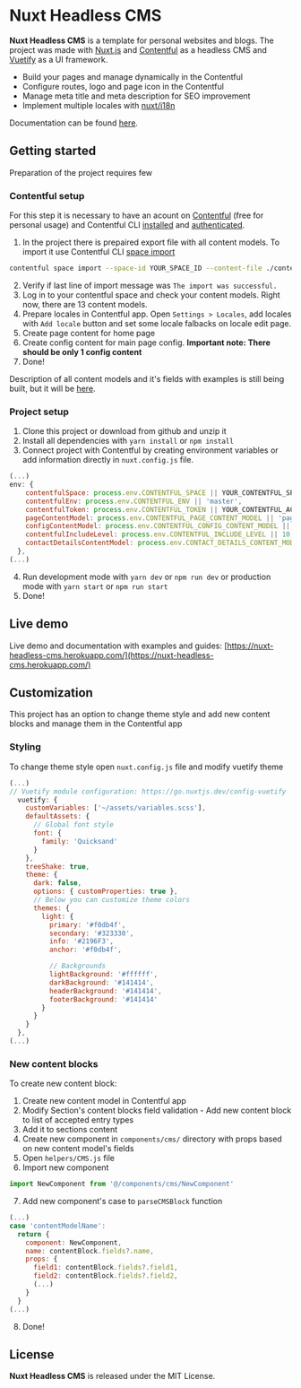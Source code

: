 # Nuxt Headless CMS

**Nuxt Headless CMS** is a template for personal websites and blogs. 
The project was made with [Nuxt.js](https://nuxtjs.org/) and [Contentful](https://www.contentful.com/) as a headless CMS and [Vuetify](https://vuetifyjs.com/) as a UI framework.

- Build your pages and manage dynamically in the Contentful
- Configure routes, logo and page icon in the Contentful
- Manage meta title and meta description for SEO improvement
- Implement multiple locales with [nuxt/i18n](https://i18n.nuxtjs.org/)

Documentation can be found [here](https://nuxt-headless-cms.herokuapp.com/documentation).

## Getting started

Preparation of the project requires few 

### Contentful setup

For this step it is necessary to have an acount on [Contentful](https://www.contentful.com/) (free for personal usage) and Contentful CLI [installed](https://www.contentful.com/developers/docs/tutorials/cli/installation/) and [authenticated](https://www.contentful.com/developers/docs/tutorials/cli/authentication/).

1. In the project there is prepaired export file with all content models. To import it use Contentful CLI [space import](https://www.contentful.com/developers/docs/tutorials/cli/import-and-export/) 
```bash
contentful space import --space-id YOUR_SPACE_ID --content-file ./contentful-export.json --content-model-only --skip-locales
```
2. Verify if last line of import message was ```The import was successful.```
3. Log in to your contentful space and check your content models. Right now, there are 13 content models.
4. Prepare locales in Contentful app. Open ```Settings > Locales```, add locales with ```Add locale``` button and set some locale falbacks on locale edit page.
5. Create page content for home page
6. Create config content for main page config. **Important note: There should be only 1 config content**
7. Done!

Description of all content models and it's fields with examples is still being built, but it will be [here](https://nuxt-headless-cms.herokuapp.com/).

### Project setup

1. Clone this project or download from github and unzip it
2. Install all dependencies with ```yarn install``` or ```npm install```
3. Connect project with Contentful by creating environment variables or add information directly in ```nuxt.config.js``` file.
```js
(...)
env: {
    contentfulSpace: process.env.CONTENTFUL_SPACE || YOUR_CONTENTFUL_SPACE_ID,
    contentfulEnv: process.env.CONTENTFUL_ENV || 'master',
    contentfulToken: process.env.CONTENTFUL_TOKEN || YOUR_CONTENTFUL_ACCESS_TOKEN,
    pageContentModel: process.env.CONTENTFUL_PAGE_CONTENT_MODEL || 'page',
    configContentModel: process.env.CONTENTFUL_CONFIG_CONTENT_MODEL || 'config',
    contentfulIncludeLevel: process.env.CONTENTFUL_INCLUDE_LEVEL || 10,
    contactDetailsContentModel: process.env.CONTACT_DETAILS_CONTENT_MODEL || 'contactDetails'
  },
(...)
```
4. Run development mode with ```yarn dev``` or ```npm run dev``` or production mode with ```yarn start``` or ```npm run start```
5. Done!

## Live demo

Live demo and documentation with examples and guides: [https://nuxt-headless-cms.herokuapp.com/](https://nuxt-headless-cms.herokuapp.com/)

## Customization

This project has an option to change theme style and add new content blocks and manage them in the Contentful app 

### Styling

To change theme style open ```nuxt.config.js``` file and modify vuetify theme
```js
(...)
// Vuetify module configuration: https://go.nuxtjs.dev/config-vuetify
  vuetify: {
    customVariables: ['~/assets/variables.scss'],
    defaultAssets: {
      // Global font style
      font: {
        family: 'Quicksand'
      }
    },
    treeShake: true,
    theme: {
      dark: false,
      options: { customProperties: true },
      // Below you can customize theme colors
      themes: {
        light: {
          primary: '#f0db4f',
          secondary: '#323330',
          info: '#2196F3',
          anchor: '#f0db4f',

          // Backgrounds
          lightBackground: '#ffffff',
          darkBackground: '#141414',
          headerBackground: '#141414',
          footerBackground: '#141414'
        }
      }
    }
  },
(...)
```

### New content blocks

To create new content block:
1. Create new content model in Contentful app
2. Modify Section's content blocks field validation - Add new content block to list of accepted entry types
3. Add it to sections content
4. Create new component in ```components/cms/``` directory with props based on new content model's fields
5. Open ```helpers/CMS.js``` file
6. Import new component
```js
import NewComponent from '@/components/cms/NewComponent'
```
7. Add new component's case to ```parseCMSBlock``` function
```js
(...)
case 'contentModelName':
  return {
    component: NewComponent,
    name: contentBlock.fields?.name,
    props: {
      field1: contentBlock.fields?.field1,
      field2: contentBlock.fields?.field2,
      (...)
    }
  }
(...)
```
8. Done!

## License

**Nuxt Headless CMS** is released under the MIT License.